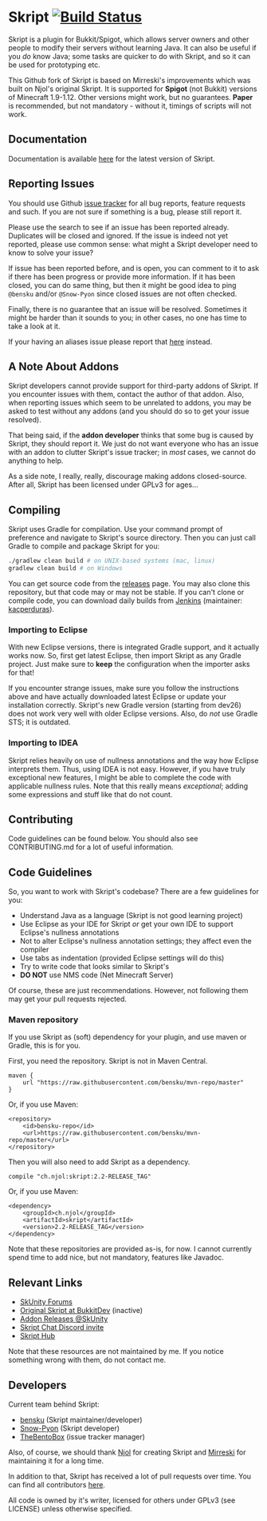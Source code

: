 # Skript [![Build Status](https://travis-ci.org/bensku/Skript.svg?branch=master)](https://travis-ci.org/bensku/Skript)
Skript is a plugin for Bukkit/Spigot, which allows server owners and other people
to modify their servers without learning Java. It can also be useful if you
*do* know Java; some tasks are quicker to do with Skript, and so it can be used
for prototyping etc.

This Github fork of Skript is based on Mirreski's improvements which was built
on Njol's original Skript. It is supported for **Spigot** (not Bukkit) versions of
Minecraft 1.9-1.12. Other versions might work, but no guarantees. **Paper** is
recommended, but not mandatory - without it, timings of scripts will not work.

## Documentation
Documentation is available [here](http://bensku.github.io/Skript/) for the
latest version of Skript.

## Reporting Issues
You should use Github [issue tracker](https://github.com/bensku/Skript/issues)
for all bug reports, feature requests and such. If you are not sure if something
is a bug, please still report it.

Please use the search to see if an issue has been reported already. Duplicates will be
closed and ignored. If the issue is indeed not yet reported, please use
common sense: what might a Skript developer need to know to solve your issue?

If issue has been reported before, and is open, you can comment to it to ask if there
has been progress or provide more information. If it has been closed, you can do
same thing, but then it might be good idea to ping `@bensku` and/or `@Snow-Pyon`
since closed issues are not often checked.

Finally, there is no guarantee that an issue will be resolved. Sometimes it might be
harder than it sounds to you; in other cases, no one has time to take a look at it.

If your having an aliases issue please report that
[here](https://github.com/tim740/skAliases/issues) instead.

## A Note About Addons
Skript developers cannot provide support for third-party addons of Skript. If you encounter issues
with them, contact the author of that addon. Also, when reporting issues which seem
to be unrelated to addons, you may be asked to test without any addons
(and you should do so to get your issue resolved).

That being said, if the **addon developer** thinks that some bug is caused by Skript,
they should report it. We just do not want everyone who has an issue with an addon to
clutter Skript's issue tracker; in *most* cases, we cannot do anything to help.

As a side note, I really, really, discourage making addons closed-source. After all,
Skript has been licensed under GPLv3 for ages...

## Compiling
Skript uses Gradle for compilation. Use your command prompt of preference and
navigate to Skript's source directory. Then you can just call Gradle to compile
and package Skript for you:

```bash
./gradlew clean build # on UNIX-based systems (mac, linux)
gradlew clean build # on Windows
```

You can get source code from the [releases](https://github.com/bensku/Skript/releases) page. You may also clone this
repository, but that code may or may not be stable. If you can't clone or compile code, you can download daily builds from  [Jenkins](https://ci.kacperduras.pl/job/Skript/) (maintainer: [kacperduras](https://github.com/kacperduras)).

### Importing to Eclipse
With new Eclipse versions, there is integrated Gradle support, and it actually works now.
So, first get latest Eclipse, then import Skript as any Gradle project. Just
make sure to **keep** the configuration when the importer asks for that!

If you encounter strange issues, make sure you follow the instructions above and have
actually downloaded latest Eclipse or update your installation correctly. Skript's
new Gradle version (starting from dev26) does not work very well with older Eclipse
versions. Also, do *not* use Gradle STS; it is outdated.

### Importing to IDEA
Skript relies heavily on use of nullness annotations and the way how Eclipse
interprets them. Thus, using IDEA is not easy. However, if you have truly
exceptional new features, I might be able to complete the code
with applicable nullness rules. Note that this really means *exceptional*;
adding some expressions and stuff like that do not count.

## Contributing
Code guidelines can be found below. You should also see CONTRIBUTING.md for
a lot of useful information.

## Code Guidelines
So, you want to work with Skript's codebase? There are a few guidelines for you:
* Understand Java as a language (Skript is not good learning project)
* Use Eclipse as your IDE for Skript *or* get your own IDE to support Eclipse's nullness annotations
* Not to alter Eclipse's nullness annotation settings; they affect even the compiler
* Use tabs as indentation (provided Eclipse settings will do this)
* Try to write code that looks similar to Skript's
* **DO NOT** use NMS code (Net Minecraft Server)

Of course, these are just recommendations. However, not following them may get
your pull requests rejected.

### Maven repository
If you use Skript as (soft) dependency for your plugin, and use maven or Gradle,
this is for you.

First, you need the repository. Skript is not in Maven Central.
```
maven {
    url "https://raw.githubusercontent.com/bensku/mvn-repo/master"
}
```

Or, if you use Maven:
```
<repository>
    <id>bensku-repo</id>
    <url>https://raw.githubusercontent.com/bensku/mvn-repo/master</url>
</repository>
```

Then you will also need to add Skript as a dependency.
```
compile "ch.njol:skript:2.2-RELEASE_TAG"
```

Or, if you use Maven:
```
<dependency>
    <groupId>ch.njol</groupId>
    <artifactId>skript</artifactId>
    <version>2.2-RELEASE_TAG</version>
</dependency>
```

Note that these repositories are provided as-is, for now. I cannot currently spend time to add nice, but not mandatory, features like Javadoc.

## Relevant Links
* [SkUnity Forums](https://forums.skunity.com/)
* [Original Skript at BukkitDev](https://dev.bukkit.org/bukkit-plugins/skript/) (inactive)
* [Addon Releases @SkUnity](https://forums.skunity.com/forums/addon-releases/)
* [Skript Chat Discord invite](https://discord.gg/0lx4QhQvwelCZbEX)
* [Skript Hub](https://skripthub.net/)

Note that these resources are not maintained by me. If you notice something wrong with them, do not contact me.

## Developers
Current team behind Skript:

* [bensku](https://github.com/bensku) (Skript maintainer/developer)
* [Snow-Pyon](https://github.com/Snow-Pyon) (Skript developer)
* [TheBentoBox](https://github.com/TheBentoBox) (issue tracker manager)

Also, of course, we should thank [Njol](https://github.com/Njol) for creating
Skript and [Mirreski](https://github.com/Mirreski) for maintaining it for a
long time.

In addition to that, Skript has received a lot of pull requests over time.
You can find all contributors [here](https://github.com/bensku/Skript/graphs/contributors).

All code is owned by it's writer, licensed for others under GPLv3 (see LICENSE)
unless otherwise specified.

